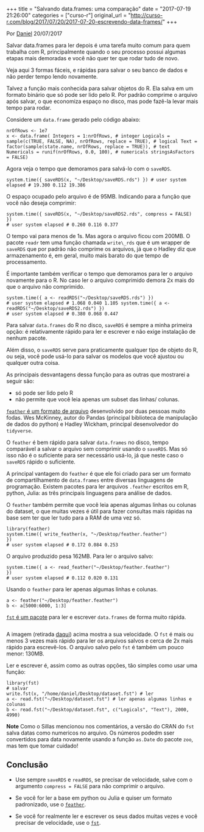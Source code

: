 +++
title = "Salvando data.frames: uma comparação"
date = "2017-07-19 21:26:00"
categories = ["curso-r"]
original_url = "http://curso-r.com/blog/2017/07/20/2017-07-20-escrevendo-data-frames/"
+++

<p class="text-muted text-uppercase mb-small text-right">
Por <a href="http://curso-r.com/author/daniel">Daniel</a> 20/07/2017
</p>
<p>
Salvar data.frames para ler depois é uma tarefa muito comum para quem
trabalha com R, principalmente quando o seu processo possui algumas
etapas mais demoradas e você não quer ter que rodar tudo de novo.
</p>
<p>
Veja aqui 3 formas fáceis, e rápidas para salvar o seu banco de dados e
não perder tempo lendo novamente.
</p>
<p>
Talvez a função mais conhecida para salvar objetos do R. Ela salva em um
formato binário que só pode ser lido pelo R. Por padrão comprime o
arquivo após salvar, o que economiza espaço no disco, mas pode fazê-la
levar mais tempo para rodar.
</p>
<p>
Considere um <code>data.frame</code> gerado pelo código abaixo:
</p>
<pre class="r"><code>nrOfRows &lt;- 1e7
x &lt;- data.frame( Integers = 1:nrOfRows, # integer Logicals = sample(c(TRUE, FALSE, NA), nrOfRows, replace = TRUE), # logical Text = factor(sample(state.name, nrOfRows, replace = TRUE)), # text Numericals = runif(nrOfRows, 0.0, 100), # numericals stringsAsFactors = FALSE)</code></pre>
<p>
Agora veja o tempo que demoramos para salvá-lo com o
<code>saveRDS</code>.
</p>
<pre class="r"><code>system.time({ saveRDS(x, &quot;~/Desktop/saveRDS.rds&quot;) }) # user system elapsed # 19.300 0.112 19.386 </code></pre>
<p>
O espaço ocupado pelo arquivo é de 95MB. Indicando para a função que
você não deseja comprimir:
</p>
<pre class="r"><code>system.time({ saveRDS(x, &quot;~/Desktop/saveRDS2.rds&quot;, compress = FALSE) })
# user system elapsed # 0.260 0.116 0.377 </code></pre>
<p>
O tempo vai para menos de 1s. Mas agora o arquivo ficou com 200MB. O
pacote <code>readr</code> tem uma função chamada <code>write\_rds</code>
que é um wrapper de <code>saveRDS</code> que por padrão não comprime os
arquivos, já que o Hadley diz que armazenamento é, em geral, muito mais
barato do que tempo de processamento.
</p>
<p>
É importante também verificar o tempo que demoramos para ler o arquivo
novamente para o R. No caso ler o arquivo comprimido demora 2x mais do
que o arquivo não comprimido.
</p>
<pre class="r"><code>system.time({ a &lt;- readRDS(&quot;~/Desktop/saveRDS.rds&quot;) })
# user system elapsed # 1.068 0.040 1.105 system.time({ a &lt;- readRDS(&quot;~/Desktop/saveRDS2.rds&quot;) })
# user system elapsed # 0.380 0.068 0.447 </code></pre>
<p>
Para salvar <code>data.frames</code> do R no disco, <code>saveRDS</code>
é sempre a minha primeira opção: é relativamente rápido para ler e
escrever e não exige instalação de nenhum pacote.
</p>
<p>
Além disso, o <code>saveRDS</code> serve para praticamente qualquer tipo
de objeto do R, ou seja, você pode usá-lo para salvar os modelos que
você ajustou ou qualquer outra coisa.
</p>
<p>
As principais desvantagens dessa função para as outras que mostrarei a
seguir são:
</p>
<ul>
<li>
só pode ser lido pelo R
</li>
<li>
não permite que você leia apenas um subset das linhas/ colunas.
</li>
</ul>

<p>
<a href="https://github.com/wesm/feather"><code>feather</code> é um
formato de arquivo</a> desenvolvido por duas pessoas muito fodas. Wes
McKinney, autor do Pandas (principal biblioteca de manipulação de dados
do python) e Hadley Wickham, principal desenvolvedor do
<code>tidyverse</code>.
</p>
<p>
O <code>feather</code> é bem rápido para salvar <code>data.frames</code>
no disco, tempo comparável a salvar o arquivo sem comprimir usando o
<code>saveRDS</code>. Mas só isso não é o suficiente para ser necessário
usá-lo, já que neste caso o <code>saveRDS</code> rápido o suficiente.
</p>
<p>
A principal vantagem do <code>feather</code> é que ele foi criado para
ser um formato de compartilhamento de <code>data.frames</code> entre
diversas linguagens de programação. Existem pacotes para ler arquivos
<code>.feather</code> escritos em R, python, Julia: as três principais
linguagens para análise de dados.
</p>
<p>
O <code>feather</code> também permite que você leia apenas algumas
linhas ou colunas do dataset, o que muitas vezes é útil para fazer
consultas mais rápidas na base sem ter que ler tudo para a RAM de uma
vez só.
</p>
<pre class="r"><code>library(feather)
system.time({ write_feather(x, &quot;~/Desktop/feather.feather&quot;)
})
# user system elapsed # 0.172 0.084 0.253 </code></pre>
<p>
O arquivo produzido pesa 162MB. Para ler o arquivo salvo:
</p>
<pre class="r"><code>system.time({ a &lt;- read_feather(&quot;~/Desktop/feather.feather&quot;)
})
# user system elapsed # 0.112 0.020 0.131 </code></pre>
<p>
Usando o <code>feather</code> para ler apenas algumas linhas e colunas.
</p>
<pre class="r"><code>a &lt;- feather(&quot;~/Desktop/feather.feather&quot;)
b &lt;- a[5000:6000, 1:3]</code></pre>

<p>
<a href="https://github.com/fstpackage/fst"><code>fst</code> é um
pacote</a> para ler e escrever <code>data.frames</code> de forma muito
rápida.
</p>
<img src="http://curso-r.com/img/escrevendodfs/README-speedCode-1.png" alt="">

<p>
A imagem (retirada
<a href="https://github.com/fstpackage/fst">daqui</a>) acima mostra a
sua velocidade. O <code>fst</code> é mais ou menos 3 vezes mais rápido
para ler os arquivos salvos e cerca de 2x mais rápido para escrevê-los.
O arquivo salvo pelo <code>fst</code> é também um pouco menor: 130MB.
</p>
<p>
Ler e escrever é, assim como as outras opções, tão simples como usar uma
função:
</p>
<pre class="r"><code>library(fst)
# salvar
write.fst(x, &quot;/home/daniel/Desktop/dataset.fst&quot;) # ler
a &lt;- read.fst(&quot;~/Desktop/dataset.fst&quot;) # ler apenas algumas linhas e colunas
b &lt;- read.fst(&quot;~/Desktop/dataset.fst&quot;, c(&quot;Logicals&quot;, &quot;Text&quot;), 2000, 4990) </code></pre>
<p>
<strong>Note</strong> Como o Sillas mencionou nos comentários, a versão
do CRAN do <code>fst</code> salva datas como numericos no arquivo. Os
números podedm sser convertidos para data novamente usando a função
<code>as.Date</code> do pacote <code>zoo</code>, mas tem que tomar
cuidado!
</p>

<h2>
Conclusão
</h2>
<ul>
<li>
<p>
Use sempre <code>saveRDS</code> e <code>readRDS</code>, se precisar de
velocidade, salve com o argumento <code>compress = FALSE</code> para não
comprimir o arquivo.
</p>
</li>
<li>
<p>
Se você for ler a base em python ou Julia e quiser um formato
padronizado, use o
<a href="https://github.com/wesm/feather"><code>feather</code></a>.
</p>
</li>
<li>
<p>
Se você for realmente ler e escrever os seus dados muitas vezes e você
precisar de velocidade, use o
<a href="https://github.com/fstpackage/fst"><code>fst</code></a>.
</p>
</li>
</ul>

